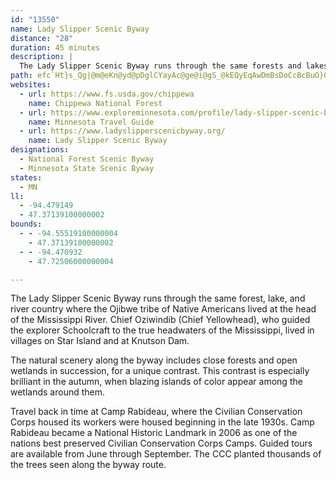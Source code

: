 ```yaml
---
id: "13550"
name: Lady Slipper Scenic Byway
distance: "28"
duration: 45 minutes
description: |
  The Lady Slipper Scenic Byway runs through the same forests and lakes where the Ojibwe tribe of Native Americans lived at the head of the Mississippi River.
path: efc`Ht}s_Qg|@m@eKn@yd@pDglCYayAc@ge@i@gS_@kEQyEqAwDmBsDoCcBcBuO}QkKqLs@k@y@k@yD_B}CGqDX_DxA]TWBwVvKaE|AwK`FoCdBcBxAw@~@yHbLkBfB_DhBOZqE\qv@Cwh@j@aJ?e_@Muo@o@cVyAsAAsTPiUZoE~AmAp@cBxAcBfB}t@xjAeD`FeLzQgAlBiA~A_BdBmDfCcBt@{Cx@oNSg{@mBsPWs{@i@um@Ea_@JoRQuo@R_ADmA^yBtAyAjBy@~Ao@xByQ|w@gAlDuAlD_c@h`A}DpHaZxg@_CbCyCxAiATki@fBc@NgF`@kC~AmAlAeApByBbGgG|RcCxGqJfVmAfCsAfBoCjB}@NoBHmGEoeBf@qj@FyUSmFp@}GdAaDw@uC_Bw@u@{`@w[}DeC_Aa@mAWgEGsAL{SrDcDv@kr@hMuKxBmSnHaFz@cJIa]_AmHLwi@|KoGVoBK_P{CcEe@_bAxAmv@d@efA^iUYyAFo@J}Ad@_Bx@_Ar@mDjEcRvX]R]?DtBa@xD
websites:
  - url: https://www.fs.usda.gov/chippewa
    name: Chippewa National Forest
  - url: https://www.exploreminnesota.com/profile/lady-slipper-scenic-byway/2342
    name: Minnesota Travel Guide
  - url: https://www.ladyslipperscenicbyway.org/
    name: Lady Slipper Scenic Byway
designations:
  - National Forest Scenic Byway
  - Minnesota State Scenic Byway
states:
  - MN
ll:
  - -94.479149
  - 47.37139100000002
bounds:
  - - -94.55519100000004
    - 47.37139100000002
  - - -94.470932
    - 47.72506000000004

---
```


The Lady Slipper Scenic Byway runs through the same forest, lake, and river country where the Ojibwe tribe of Native Americans lived at the head of the Mississippi River.  Chief Oziwindib (Chief Yellowhead), who guided the explorer Schoolcraft to the true headwaters of the Mississippi, lived in villages on Star Island and at Knutson Dam.

The natural scenery along the byway includes close forests and open wetlands in succession, for a unique contrast.  This contrast is especially brilliant in the autumn, when blazing islands of color appear among the wetlands around them.  

Travel back in time at Camp Rabideau, where the Civilian Conservation Corps housed its workers were housed beginning in the late 1930s. Camp Rabideau became a National Historic Landmark in 2006 as one of the nations best preserved Civilian Conservation Corps Camps.  Guided tours are available from June through September.  The CCC planted thousands of the trees seen along the byway route.  
